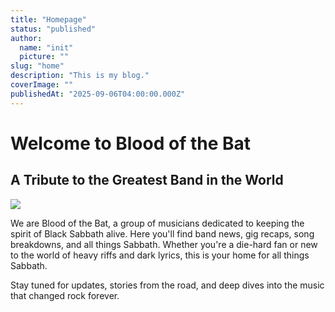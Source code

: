 ```yaml
---
title: "Homepage"
status: "published"
author:
  name: "init"
  picture: ""
slug: "home"
description: "This is my blog."
coverImage: ""
publishedAt: "2025-09-06T04:00:00.000Z"
---
```


# Welcome to Blood of the Bat

## A Tribute to the Greatest Band in the World

![](/images/chatgpt-image-sep-6--2025--11_41_44-am-QxND.png)

We are Blood of the Bat, a group of musicians dedicated to keeping the spirit of Black Sabbath alive. Here you'll find band news, gig recaps, song breakdowns, and all things Sabbath. Whether you're a die-hard fan or new to the world of heavy riffs and dark lyrics, this is your home for all things Sabbath.

Stay tuned for updates, stories from the road, and deep dives into the music that changed rock forever.